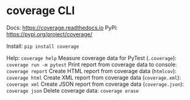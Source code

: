 # coverage CLI

Docs: https://coverage.readthedocs.io
PyPi: https://pypi.org/project/coverage/

Install: `pip install coverage`

Help: `coverage help`
Measure coverage data for PyTest (`.coverage`): `coverage run -m pytest`
Print report from coverage data to console: `coverage report`
Create HTML report from coverage data (`htmlcov`): `coverage html`
Create XML report from coverage data (`coverage.xml`): `coverage xml`
Create JSON report from coverage data (`coverage.json`): `coverage json`
Delete coverage data: `coverage erase`
